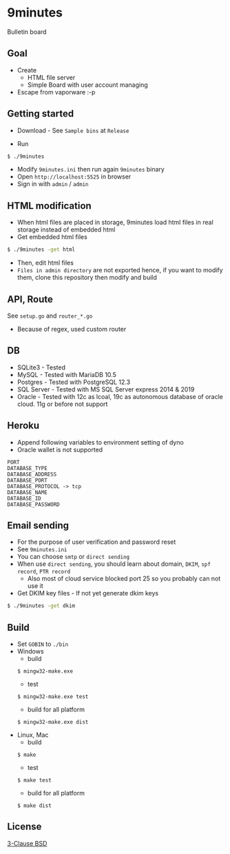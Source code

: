 # 9minutes

Bulletin board


## Goal

* Create
    * HTML file server
    * Simple Board with user account managing
* Escape from vaporware :-p


## Getting started

* Download - See `Sample bins` at `Release`

* Run
```sh
$ ./9minutes
```
* Modify `9minutes.ini` then run again `9minutes` binary
* Open `http://localhost:5525` in browser
* Sign in with `admin` / `admin`


## HTML modification

* When html files are placed in storage, 9minutes load html files in real storage instead of embedded html
* Get embedded html files
```sh
$ ./9minutes -get html
```
* Then, edit html files
* `Files in admin directory` are not exported hence, if you want to modify them, clone this repository then modify and build


## API, Route

See `setup.go` and `router_*.go`

* Because of regex, used custom router


## DB

* SQLite3 - Tested
* MySQL - Tested with MariaDB 10.5
* Postgres - Tested with PostgreSQL 12.3
* SQL Server - Tested with MS SQL Server express 2014 & 2019
* Oracle - Tested with 12c as lcoal, 19c as autonomous database of oracle cloud. 11g or before not support


## Heroku

* Append following variables to environment setting of dyno
* Oracle wallet is not supported
```
PORT
DATABASE_TYPE
DATABASE_ADDRESS
DATABASE_PORT
DATABASE_PROTOCOL -> tcp
DATABASE_NAME
DATABASE_ID
DATABASE_PASSWORD
```


## Email sending

* For the purpose of user verification and password reset
* See `9minutes.ini`
* You can choose `smtp` or `direct sending`
* When use `direct sending`, you should learn about domain, `DKIM`, `spf record`, `PTR record`
    * Also most of cloud service blocked port 25 so you probably can not use it
* Get DKIM key files - If not yet generate dkim keys
```sh
$ ./9minutes -get dkim
```

## Build

* Set `GOBIN` to `./bin`
* Windows
    * build
    ```
    $ mingw32-make.exe
    ```
    * test
    ```
    $ mingw32-make.exe test
    ```
    * build for all platform
    ```
    $ mingw32-make.exe dist
    ```
* Linux, Mac
    * build
    ```
    $ make
    ```
    * test
    ```
    $ make test
    ```
    * build for all platform
    ```
    $ make dist
    ```


## License

[3-Clause BSD](https://opensource.org/licenses/BSD-3-Clause)
